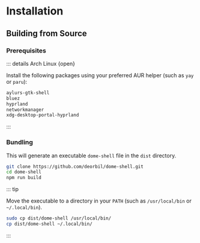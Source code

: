 # Installation

## Building from Source

### Prerequisites

::: details Arch Linux {open}

Install the following packages using your preferred AUR helper (such as `yay` or `paru`):

```txt
aylurs-gtk-shell
bluez
hyprland
networkmanager
xdg-desktop-portal-hyprland
```

:::

### Bundling

This will generate an executable `dome-shell` file in the `dist` directory.

```sh
git clone https://github.com/deorbil/dome-shell.git
cd dome-shell
npm run build
```

::: tip

Move the executable to a directory in your `PATH` (such as `/usr/local/bin` or `~/.local/bin`).

```sh
sudo cp dist/dome-shell /usr/local/bin/
cp dist/dome-shell ~/.local/bin/
```

:::
